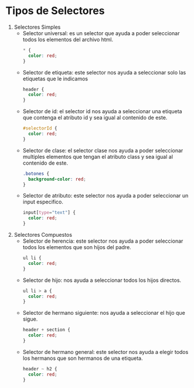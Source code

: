 # Tipos de Selectores
1. Selectores Simples
    * Selector universal: es un selector que ayuda a poder seleccionar todos los elementos del archivo html.
      ```css
      * {
        color: red;
      }
      ```
    * Selector de etiqueta: este selector nos ayuda a seleccionar solo las etiquetas que le indicamos
      ```css
      header {
        color: red;
      }
      ```
    * Selector de id: el selector id nos ayuda a seleccionar una etiqueta que contenga el atributo id y sea igual al contenido de este.
      ```css
      #selectorId {
        color: red;
      }
      ```
    * Selector de clase: el selector clase nos ayuda a poder seleccionar multiples elementos que tengan el atributo class y sea igual al contenido de este.
      ```css
      .botones {
        background-color: red;
      }
      ```
    * Selector de atributo: este selector nos ayuda a poder seleccionar un input especifico.
      ```css
      input[type="text"] {
        color: red;
      }
      ```
2. Selectores Compuestos
    * Selector de herencia: este selector nos ayuda a poder seleccionar todos los elementos que son hijos del padre.
      ```css
      ul li {
        color: red;
      }
      ```
    * Selector de hijo: nos ayuda a seleccionar todos los hijos directos.
      ```css
      ul li > a {
        color: red;
      }
      ```
    * Selector de hermano siguiente: nos ayuda a seleccionar el hijo que sigue.
      ```css
      header + section {
        color: red;
      }
      ```
    * Selector de hermano general: este selector nos ayuda a elegir todos los hermanos que son hermanos de una etiqueta.
      ```css
      header ~ h2 {
        color: red;
      }
      ```

